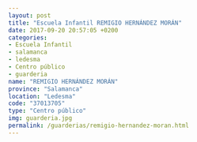 ```yaml
---
layout: post
title: "Escuela Infantil REMIGIO HERNÁNDEZ MORÁN"
date: 2017-09-20 20:57:05 +0200
categories:
- Escuela Infantil
- salamanca
- ledesma
- Centro público
- guarderia
name: "REMIGIO HERNÁNDEZ MORÁN"
province: "Salamanca"
location: "Ledesma"
code: "37013705"
type: "Centro público"
img: guarderia.jpg
permalink: /guarderias/remigio-hernandez-moran.html
---
```

